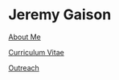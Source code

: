 # Jeremy Gaison

[About Me](/AboutMe.md)

[Curriculum Vitae](https://jkgaison65.github.io/images/gaison_CV.pdf)

[Outreach](/Outreach.md)



